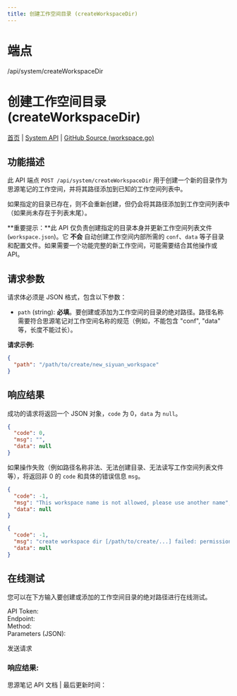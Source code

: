 ```yaml
---
title: 创建工作空间目录 (createWorkspaceDir)
---
```

# 端点

/api/system/createWorkspaceDir

# 创建工作空间目录 (createWorkspaceDir)

[首页](../index.html) | [System API](index.html) | [GitHub Source (workspace.go)](https://github.com/siyuan-note/siyuan/blob/master/kernel/api/workspace.go#L80)

## 功能描述

此 API 端点 `POST /api/system/createWorkspaceDir` 用于创建一个新的目录作为思源笔记的工作空间，并将其路径添加到已知的工作空间列表中。

如果指定的目录已存在，则不会重新创建，但仍会将其路径添加到工作空间列表中（如果尚未存在于列表末尾）。

**重要提示：**此 API 仅负责创建指定的目录本身并更新工作空间列表文件 (`workspace.json`)。它 **不会** 自动创建工作空间内部所需的 `conf`、`data` 等子目录和配置文件。如果需要一个功能完整的新工作空间，可能需要结合其他操作或 API。

## 请求参数

请求体必须是 JSON 格式，包含以下参数：

-   `path` (string): **必填**。要创建或添加为工作空间的目录的绝对路径。路径名称需要符合思源笔记对工作空间名称的规范（例如，不能包含 "conf", "data" 等，长度不能过长）。

**请求示例:**

```json
{
  "path": "/path/to/create/new_siyuan_workspace"
}
```

## 响应结果

成功的请求将返回一个 JSON 对象，`code` 为 0，`data` 为 `null`。

```json
{
  "code": 0,
  "msg": "",
  "data": null
}
```

如果操作失败（例如路径名称非法、无法创建目录、无法读写工作空间列表文件等），将返回非 0 的 `code` 和具体的错误信息 `msg`。

```json
{
  "code": -1,
  "msg": "This workspace name is not allowed, please use another name", // 示例错误信息
  "data": null
}
```

```json
{
  "code": -1,
  "msg": "create workspace dir [/path/to/create/...] failed: permission denied", // 示例错误信息
  "data": null
}
```

## 在线测试

您可以在下方输入要创建或添加的工作空间目录的绝对路径进行在线测试。

API Token:   
Endpoint:   
Method:   
Parameters (JSON):  
  
发送请求

### 响应结果:

思源笔记 API 文档 | 最后更新时间：

